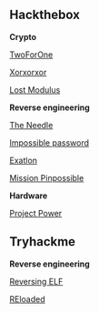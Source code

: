 
## Hackthebox
**Crypto**

[TwoForOne](twoforone)

[Xorxorxor](xorxorxor)

[Lost Modulus](lost_modulus)

**Reverse engineering**

[The Needle](the_needle)

[Impossible password](impossible_password)

[Exatlon](exatlon)

[Mission Pinpossible](mission_pinpossible)

**Hardware**

[Project Power](project_power)

## Tryhackme
**Reverse engineering**

[Reversing ELF](reversing_elf)

[REloaded](reloaded)

